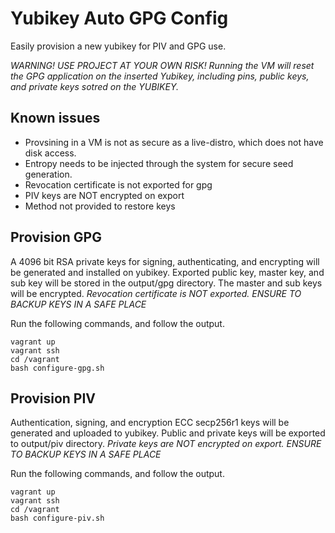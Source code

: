 # Yubikey Auto GPG Config

Easily provision a new yubikey for PIV and GPG use.

*WARNING! USE PROJECT AT YOUR OWN RISK! Running the VM will reset the GPG application on the inserted Yubikey, including pins, public keys, and private keys sotred on the YUBIKEY.*



## Known issues

- Provsining in a VM is not as secure as a live-distro, which does not have disk access.
- Entropy needs to be injected through the system for secure seed generation.
- Revocation certificate is not exported for gpg
- PIV keys are NOT encrypted on export
- Method not provided to restore keys

## Provision GPG


A 4096 bit RSA private keys for signing, authenticating, and encrypting will be generated and installed on yubikey.
Exported public key, master key, and sub key will be stored in the output/gpg directory.
The master and sub keys will be encrypted.
*Revocation certificate is NOT exported.*
*ENSURE TO BACKUP KEYS IN A SAFE PLACE*


Run the following commands, and follow the output.

~~~
vagrant up
vagrant ssh
cd /vagrant
bash configure-gpg.sh
~~~



## Provision PIV

Authentication, signing, and encryption ECC secp256r1 keys will be generated and uploaded to yubikey.
Public and private keys will be exported to output/piv directory.
*Private keys are NOT encrypted on export.*
*ENSURE TO BACKUP KEYS IN A SAFE PLACE*

Run the following commands, and follow the output.

~~~
vagrant up
vagrant ssh
cd /vagrant
bash configure-piv.sh
~~~


